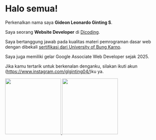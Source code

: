 # Halo semua! 

Perkenalkan nama saya **Gideon Leonardo Ginting S**.<br>

Saya seorang **Website Developer** di [Dicoding](https://www.dicoding.com/).<br>

Saya bertanggung jawab pada kualitas materi pemrograman dasar web dengan dibekali [sertifikasi dari University of Bung Karno](https://www.coursera.org/account/accomplishments/specialization/CLKJD8XBXJ3M).<br>

Saya juga memiliki gelar Google Associate Web Developer sejak 2025.<br>

Jika kamu tertarik untuk berkenalan denganku, silakan ikuti akun (https://www.instagram.com/glginting04/)ku ya.

<p align="left">
<a href="https://github.com/GideonLeonardo">
  <img height="180em" src="https://github-readme-stats-eight-theta.vercel.app/api?username=penuliscode&show_icons=true&theme=algolia&include_all_commits=true&count_private=true"/>
  <img height="180em" src="https://github-readme-stats-eight-theta.vercel.app/api/top-langs/?username=GideonLeonardo&layout=compact&theme=algolia"/>
</a>
</p>
